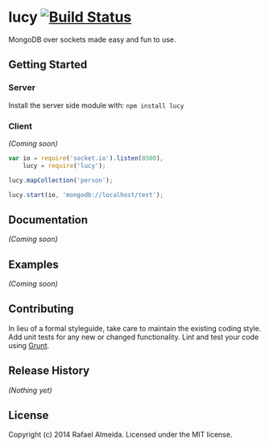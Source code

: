 # lucy [![Build Status](https://secure.travis-ci.org/pentateu/lucy.png?branch=master)](http://travis-ci.org/pentateu/lucy)

MongoDB over sockets made easy and fun to use.

## Getting Started

### Server
Install the server side module with: `npm install lucy`

### Client
_(Coming soon)_

```javascript
var io = require('socket.io').listen(8500),
    lucy = require('lucy');

lucy.mapCollection('person');

lucy.start(io, 'mongodb://localhost/test');
```

## Documentation
_(Coming soon)_

## Examples
_(Coming soon)_

## Contributing
In lieu of a formal styleguide, take care to maintain the existing coding style. Add unit tests for any new or changed functionality. Lint and test your code using [Grunt](http://gruntjs.com/).

## Release History
_(Nothing yet)_

## License
Copyright (c) 2014 Rafael Almeida. Licensed under the MIT license.
